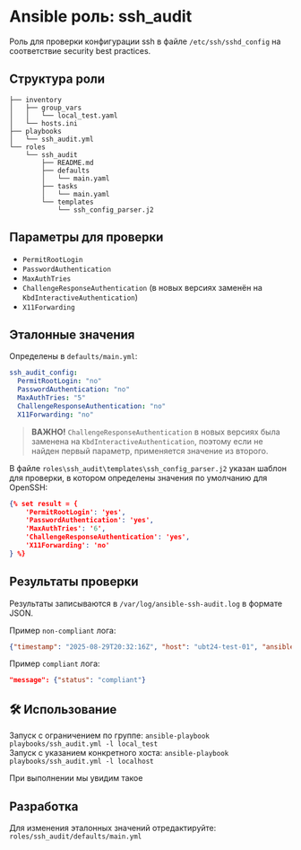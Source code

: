 # Ansible роль: ssh_audit  
Роль для проверки конфигурации ssh в файле `/etc/ssh/sshd_config` на соответствие security best practices.  

## Структура роли  
```
├── inventory
│   ├── group_vars
│   │   └── local_test.yaml
│   └── hosts.ini
├── playbooks
│   └── ssh_audit.yml
└── roles
    └── ssh_audit
        ├── README.md
        ├── defaults
        │   └── main.yaml
        ├── tasks
        │   └── main.yaml
        └── templates
            └── ssh_config_parser.j2
```


## Параметры для проверки  
- `PermitRootLogin`
- `PasswordAuthentication`
- `MaxAuthTries`
- `ChallengeResponseAuthentication` (в новых версиях заменён на `KbdInteractiveAuthentication`)
- `X11Forwarding`

## Эталонные значения  
Определены в `defaults/main.yml`:
```yaml
ssh_audit_config:
  PermitRootLogin: "no"
  PasswordAuthentication: "no"
  MaxAuthTries: "5"
  ChallengeResponseAuthentication: "no"
  X11Forwarding: "no"
```

> **ВАЖНО!** `ChallengeResponseAuthentication` в новых версиях была заменена на `KbdInteractiveAuthentication`, поэтому если не найден первый параметр, применяется значение из второго. 

В файле `roles\ssh_audit\templates\ssh_config_parser.j2` указан шаблон для проверки, в котором определены значения по умолчанию для OpenSSH:  
```json
{% set result = {
    'PermitRootLogin': 'yes',
    'PasswordAuthentication': 'yes', 
    'MaxAuthTries': '6',
    'ChallengeResponseAuthentication': 'yes',
    'X11Forwarding': 'no'
} %}
``` 

## Результаты проверки  
Результаты записываются в `/var/log/ansible-ssh-audit.log` в формате JSON.  

Пример `non-compliant` лога:  
```json
{"timestamp": "2025-08-29T20:32:16Z", "host": "ubt24-test-01", "ansible_version": "2.16.3", "ansible_user": "ubuntu", "message": {"status": "non-compliant", "PermitRootLogin": "no", "PasswordAuthentication": "no", "MaxAuthTries": "6", "ChallengeResponseAuthentication": "no", "X11Forwarding": "no"}}
```

Пример `compliant` лога:  
```json
"message": {"status": "compliant"}
```

## 🛠️ Использование  
Запуск с ограничением по группе: `ansible-playbook playbooks/ssh_audit.yml -l local_test`  
Запуск с указанием конкретного хоста: `ansible-playbook playbooks/ssh_audit.yml -l localhost`  

При выполнении мы увидим такое

## Разработка  
Для изменения эталонных значений отредактируйте: `roles/ssh_audit/defaults/main.yml`  